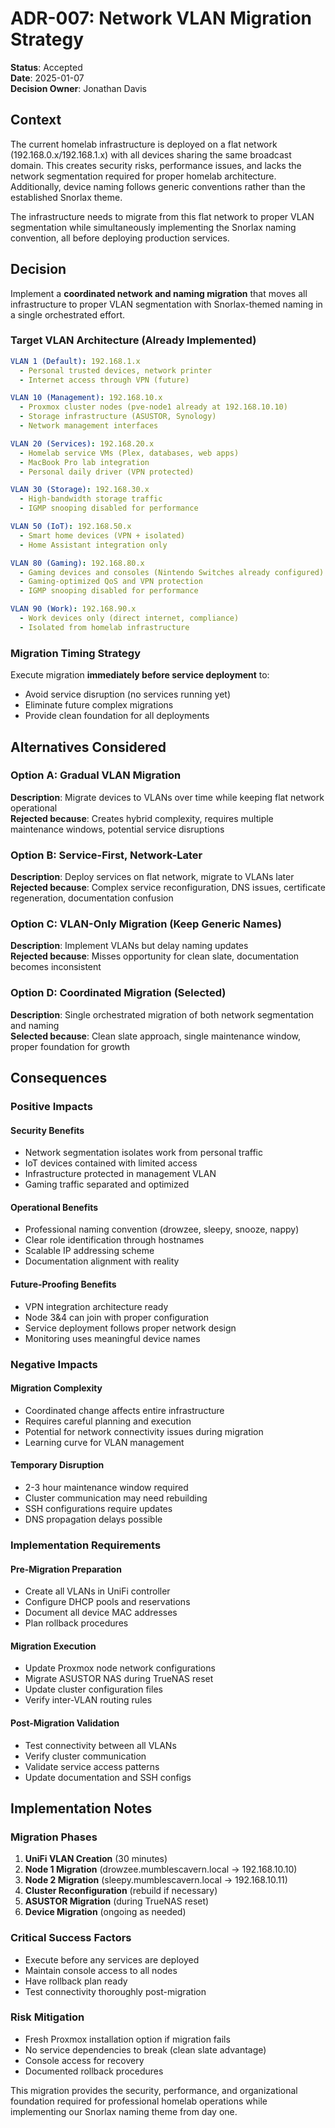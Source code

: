 # ADR-007: Network VLAN Migration Strategy

**Status**: Accepted  
**Date**: 2025-01-07  
**Decision Owner**: Jonathan Davis

## Context

The current homelab infrastructure is deployed on a flat network (192.168.0.x/192.168.1.x) with all devices sharing the same broadcast domain. This creates security risks, performance issues, and lacks the network segmentation required for proper homelab architecture. Additionally, device naming follows generic conventions rather than the established Snorlax theme.

The infrastructure needs to migrate from this flat network to proper VLAN segmentation while simultaneously implementing the Snorlax naming convention, all before deploying production services.

## Decision

Implement a **coordinated network and naming migration** that moves all infrastructure to proper VLAN segmentation with Snorlax-themed naming in a single orchestrated effort.

### Target VLAN Architecture (Already Implemented)

```yaml
VLAN 1 (Default): 192.168.1.x
  - Personal trusted devices, network printer
  - Internet access through VPN (future)

VLAN 10 (Management): 192.168.10.x  
  - Proxmox cluster nodes (pve-node1 already at 192.168.10.10)
  - Storage infrastructure (ASUSTOR, Synology)
  - Network management interfaces

VLAN 20 (Services): 192.168.20.x
  - Homelab service VMs (Plex, databases, web apps)
  - MacBook Pro lab integration
  - Personal daily driver (VPN protected)

VLAN 30 (Storage): 192.168.30.x
  - High-bandwidth storage traffic
  - IGMP snooping disabled for performance

VLAN 50 (IoT): 192.168.50.x
  - Smart home devices (VPN + isolated)
  - Home Assistant integration only

VLAN 80 (Gaming): 192.168.80.x
  - Gaming devices and consoles (Nintendo Switches already configured)
  - Gaming-optimized QoS and VPN protection
  - IGMP snooping disabled for performance

VLAN 90 (Work): 192.168.90.x
  - Work devices only (direct internet, compliance)
  - Isolated from homelab infrastructure
```

### Migration Timing Strategy

Execute migration **immediately before service deployment** to:
- Avoid service disruption (no services running yet)
- Eliminate future complex migrations
- Provide clean foundation for all deployments

## Alternatives Considered

### Option A: Gradual VLAN Migration
**Description**: Migrate devices to VLANs over time while keeping flat network operational  
**Rejected because**: Creates hybrid complexity, requires multiple maintenance windows, potential service disruptions

### Option B: Service-First, Network-Later  
**Description**: Deploy services on flat network, migrate to VLANs later  
**Rejected because**: Complex service reconfiguration, DNS issues, certificate regeneration, documentation confusion

### Option C: VLAN-Only Migration (Keep Generic Names)
**Description**: Implement VLANs but delay naming updates  
**Rejected because**: Misses opportunity for clean slate, documentation becomes inconsistent

### Option D: Coordinated Migration (Selected)
**Description**: Single orchestrated migration of both network segmentation and naming  
**Selected because**: Clean slate approach, single maintenance window, proper foundation for growth

## Consequences

### Positive Impacts

#### Security Benefits
- Network segmentation isolates work from personal traffic
- IoT devices contained with limited access  
- Infrastructure protected in management VLAN
- Gaming traffic separated and optimized

#### Operational Benefits
- Professional naming convention (drowzee, sleepy, snooze, nappy)
- Clear role identification through hostnames
- Scalable IP addressing scheme
- Documentation alignment with reality

#### Future-Proofing Benefits
- VPN integration architecture ready
- Node 3&4 can join with proper configuration
- Service deployment follows proper network design
- Monitoring uses meaningful device names

### Negative Impacts

#### Migration Complexity
- Coordinated change affects entire infrastructure
- Requires careful planning and execution
- Potential for network connectivity issues during migration
- Learning curve for VLAN management

#### Temporary Disruption
- 2-3 hour maintenance window required
- Cluster communication may need rebuilding
- SSH configurations require updates
- DNS propagation delays possible

### Implementation Requirements

#### Pre-Migration Preparation
- Create all VLANs in UniFi controller
- Configure DHCP pools and reservations
- Document all device MAC addresses
- Plan rollback procedures

#### Migration Execution
- Update Proxmox node network configurations
- Migrate ASUSTOR NAS during TrueNAS reset
- Update cluster configuration files
- Verify inter-VLAN routing rules

#### Post-Migration Validation
- Test connectivity between all VLANs
- Verify cluster communication
- Validate service access patterns
- Update documentation and SSH configs

## Implementation Notes

### Migration Phases
1. **UniFi VLAN Creation** (30 minutes)
2. **Node 1 Migration** (drowzee.mumblescavern.local → 192.168.10.10)
3. **Node 2 Migration** (sleepy.mumblescavern.local → 192.168.10.11)  
4. **Cluster Reconfiguration** (rebuild if necessary)
5. **ASUSTOR Migration** (during TrueNAS reset)
6. **Device Migration** (ongoing as needed)

### Critical Success Factors
- Execute before any services are deployed
- Maintain console access to all nodes
- Have rollback plan ready
- Test connectivity thoroughly post-migration

### Risk Mitigation
- Fresh Proxmox installation option if migration fails
- No service dependencies to break (clean slate advantage)
- Console access for recovery
- Documented rollback procedures

This migration provides the security, performance, and organizational foundation required for professional homelab operations while implementing our Snorlax naming theme from day one.